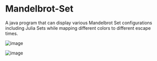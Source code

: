 # Mandelbrot-Set

A java program that can display various Mandelbrot Set configurations including Julia Sets while mapping different colors to different escape times.

![image](https://github.com/Whatyesoh/Mandelbrot-Set/assets/43829957/84bd44b2-28e7-46fa-8ecf-fe43cf1b1eab)


![image](https://github.com/Whatyesoh/Mandelbrot-Set/assets/43829957/527d810d-5423-4b34-88f4-adcec9459b84)
